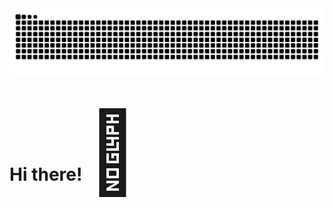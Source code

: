 
<div>
  <img alt="my contributions" src="https://raw.githubusercontent.com/iam-weijie/iam-weijie/output/github-contribution-grid-snake.svg" />
</div>

<style>
  .wave {
    animation-name: wave-animation;  /* Name of @keyframes element below */
    animation-duration: .75s;  /* Wave speed */
    animation-iteration-count: infinite;
    animation-timing-function: linear;
    animation-play-state: paused;
    transform-origin: 70% 70%;  /* Pivot from bottom-left palm */
    display: inline-block;
    font-size: 8rem;
  }
  
  .wave:hover {
    animation-play-state: running; /* Play animation on mouse hover */
  }
  
  @keyframes wave-animation {
    0% { transform: rotate( 0deg ) }
    25% { transform: rotate( -10deg ) }
    75% { transform: rotate( 12deg ) }
    100% { transform: rotate( 0deg ) }
  }
</style>
<h1>Hi there! <span class="wave">👋</span></h1>
